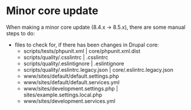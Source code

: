 # Minor core update

When making a minor core update (8.4.x -> 8.5.x), there are some manual steps to
do:
* files to check for, if there has been changes in Drupal core:
  * scripts/tests/phpunit.xml | core/phpunit.xml.dist
  * scripts/quality/.csslintrc | .csslintrc
  * scripts/quality/.eslintignore | .eslintignore
  * scripts/quality/.eslintrc.legacy.json | core/.eslintrc.legacy.json
  * www/sites/default/default.settings.php
  * www/sites/default/default.services.yml
  * www/sites/development.settings.php | sites/example.settings.local.php
  * www/sites/development.services.yml
